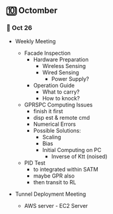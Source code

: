 ## 🔟 Octomber
### 🚀 Oct 26
- Weekly Meeting
  - Facade Inspection
    - Hardware Preparation
      - Wireless Sensing
      - Wired Sensing
        - Power Supply?
    - Operation Guide
      - What to carry?
      - How to knock?
  - GPRSPC Computing Issues
    - finish it first
    - disp est & remote cmd
    - Numerical Errors
    - Possible Solutions:
      - Scaling
      - Bias
      - Initial Computing on PC
        - Inverse of Ktt (noised)
  - PID Test
    - to integrated within SATM
    - maybe GPR also
    - then transit to RL

- Tunnel Deployment Meeting
  - AWS server - EC2 Server